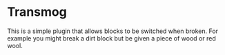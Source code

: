 # Transmog
This is a simple plugin that allows blocks to be switched when broken.  For example you might break a dirt block but be given a piece of wood or red wool.  
